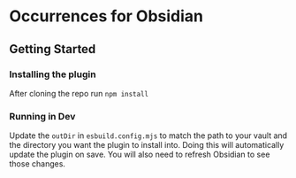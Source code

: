 # Occurrences for Obsidian

## Getting Started

### Installing the plugin

After cloning the repo run `npm install`

### Running in Dev

Update the `outDir` in `esbuild.config.mjs` to match the path to your vault and
the directory you want the plugin to install into. Doing this will automatically
update the plugin on save. You will also need to refresh Obsidian to see those
changes.
